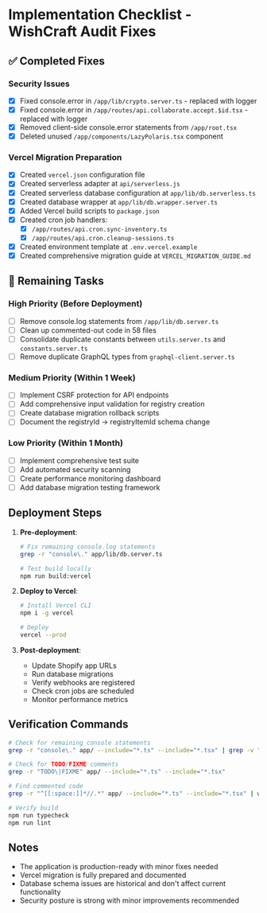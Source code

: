 # Implementation Checklist - WishCraft Audit Fixes

## ✅ Completed Fixes

### Security Issues
- [x] Fixed console.error in `/app/lib/crypto.server.ts` - replaced with logger
- [x] Fixed console.error in `/app/routes/api.collaborate.accept.$id.tsx` - replaced with logger  
- [x] Removed client-side console.error statements from `/app/root.tsx`
- [x] Deleted unused `/app/components/LazyPolaris.tsx` component

### Vercel Migration Preparation
- [x] Created `vercel.json` configuration file
- [x] Created serverless adapter at `api/serverless.js`
- [x] Created serverless database configuration at `app/lib/db.serverless.ts`
- [x] Created database wrapper at `app/lib/db.wrapper.server.ts`
- [x] Added Vercel build scripts to `package.json`
- [x] Created cron job handlers:
  - [x] `/app/routes/api.cron.sync-inventory.ts`
  - [x] `/app/routes/api.cron.cleanup-sessions.ts`
- [x] Created environment template at `.env.vercel.example`
- [x] Created comprehensive migration guide at `VERCEL_MIGRATION_GUIDE.md`

## 🔄 Remaining Tasks

### High Priority (Before Deployment)
- [ ] Remove console.log statements from `/app/lib/db.server.ts`
- [ ] Clean up commented-out code in 58 files
- [ ] Consolidate duplicate constants between `utils.server.ts` and `constants.server.ts`
- [ ] Remove duplicate GraphQL types from `graphql-client.server.ts`

### Medium Priority (Within 1 Week)
- [ ] Implement CSRF protection for API endpoints
- [ ] Add comprehensive input validation for registry creation
- [ ] Create database migration rollback scripts
- [ ] Document the registryId → registryItemId schema change

### Low Priority (Within 1 Month)
- [ ] Implement comprehensive test suite
- [ ] Add automated security scanning
- [ ] Create performance monitoring dashboard
- [ ] Add database migration testing framework

## Deployment Steps

1. **Pre-deployment**:
   ```bash
   # Fix remaining console.log statements
   grep -r "console\." app/lib/db.server.ts
   
   # Test build locally
   npm run build:vercel
   ```

2. **Deploy to Vercel**:
   ```bash
   # Install Vercel CLI
   npm i -g vercel
   
   # Deploy
   vercel --prod
   ```

3. **Post-deployment**:
   - Update Shopify app URLs
   - Run database migrations
   - Verify webhooks are registered
   - Check cron jobs are scheduled
   - Monitor performance metrics

## Verification Commands

```bash
# Check for remaining console statements
grep -r "console\." app/ --include="*.ts" --include="*.tsx" | grep -v "node_modules"

# Check for TODO/FIXME comments
grep -r "TODO\|FIXME" app/ --include="*.ts" --include="*.tsx"

# Find commented code
grep -r "^[[:space:]]*//.*" app/ --include="*.ts" --include="*.tsx" | wc -l

# Verify build
npm run typecheck
npm run lint
```

## Notes

- The application is production-ready with minor fixes needed
- Vercel migration is fully prepared and documented
- Database schema issues are historical and don't affect current functionality
- Security posture is strong with minor improvements recommended